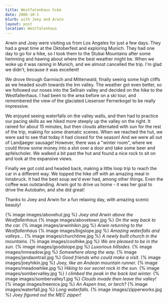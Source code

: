 ```yaml
---
title: Westfalenhaus hike
date: 2006-10-1
blurb: with Joey and Arwin
layout: post
location: Westfalenhaus
---
```



Arwin and Joey were visiting us from Los Angeles for just a few days. They had a great time at the Oktoberfest and exploring Munich. They had one day to go for a hike, so I took them to the Stubai Mountains after some hemming and hawing about where the best weather might be. When we woke up it was raining in Munich, and we almost cancelled the trip. I'm glad we didn't, because it was excellent!


We drove through Garmisch and Mittenwald, finally seeing some high cliffs as we headed south towards the Inn valley. The weather got even better, so we followed our noses into the Sellrain valley and decided on the hike to the Westfallenhaus. I had been to the area before on a ski tour, and remembered the view of the glaciated Liesenser Fernerkogel to be really impressive.


We enjoyed seeing waterfalls on the valley walls, and then had to practice our pacing skills as we hiked more steeply up the valley on the right. It rained for about 15 minutes, but then clouds alternated with sun for the rest of the trip, making for some dramatic scenes. When we reached the hut, we were sad to see that today it had closed for the season! And we were all out of Landjaeger sausage! However, there was a "winter room", where we could throw some money into a slot over a door and take some beer and apfelscholer. We walked a bit past the hut and found a nice rock to sit on and look at the expansive views.


Finally we got cold and headed back, making a little loop trip to reach the car in a different way. We topped the hike off with an amazing meal in Innsbruck. It had the best soup we'd ever had, among other things. Even the coffee was outstanding. Arwin got to drive us home - it was her goal to drive the Autobahn, and she did great!


Thanks to Joey and Arwin for a fun relaxing day, with amazing scenic beauty! 



{% image images/abovehut.jpg %}
<i>Joey and Arwin above the Westfallenhaus</i>
{% image images/abovetown.jpg %}
<i>On the way back to the car.</i>
{% image images/arwinhikin.jpg %}
<i>Arwin returning to the Westfallenhaus</i>
{% image images/bigslope.jpg %}
<i>Amazing waterfalls and valleys...</i>
{% image images/churchtime.jpg %}
<i>A newly built church in the mountains.</i>
{% image images/coolhike.jpg %}
<i>We are pleased to be in the sun.</i>
{% image images/goodslope.jpg %}
<i>Luxorious hillsides.</i>
{% image images/inmeadow.jpg %}
<i>Somewhere along the way.</i>
{% image images/jandaontrail.jpg %}
<i>Good friends who could make a visit.</i>
{% image images/joeyhikin.jpg %}
<i>Joey, like an Andean mountain runner.</i>
{% image images/meadowhike.jpg %}
<i>Hiking to our secret rock in the sun.</i>
{% image images/sombervalley.jpg %}
<i>I climbed the peak in the back last winter.</i>
{% image images/sombervalley1.jpg %}
<i>Clouds invade then leave the valley!</i>
{% image images/treenice.jpg %}
<i>An Aspen tree, or larch?</i>
{% image images/waterfall.jpg %}
<i>Long waterfalls.</i>
{% image images/zipperworks.jpg %}
<i>Joey figured out the MEC zipper!</i>

